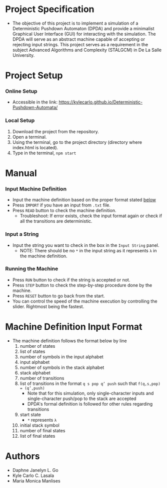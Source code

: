 # Project Specification
- The objective of this project is to implement a simulation of a Deterministic Pushdown Automaton (DPDA) and provide a minimalist Graphical User Interface (GUI) for interacting with the simulation. The DPDA will serve as an abstract machine capable of accepting or rejecting input strings. This project serves as a requirement in the subject Advanced Algorithms and Complexity (STALGCM) in De La Salle University.
# Project Setup
### Online Setup
- Accessible in the link: https://kylecarlo.github.io/Deterministic-Pushdown-Automata/
### Local Setup
1. Download the project from the repository.
2. Open a terminal.
3. Using the terminal, go to the project directory (directory where index.html is located).
4. Type in the terminal, ```npm start```
# Manual
### Input Machine Definition
- Input the machine definition based on the proper format stated <a href="#machine-definition-file-format">below</a>
- Press ```IMPORT``` if you have an input from ```.txt``` file.
- Press ```READ``` button to check the machine definition.
    - Troubleshoot: If error exists, check the input format again or check if all the transitions are deterministic.
### Input a String
- Input the string you want to check in the box in the ```Input String``` panel.
    - NOTE: There should be no ```*``` in the input string as it represents ```λ``` in the machine definition.
### Running the Machine
- Press ```RUN``` button to check if the string is accepted or not.
- Press ```STEP``` button to check the step-by-step procedure done by the machine.
- Press ```RESET``` button to go back from the start.
- You can control the speed of the machine execution by controlling the slider. Rightmost being the fastest.
# Machine Definition Input Format
- The machine definition follows the format below by line
    1. number of states
    2. list of states
    3. number of symbols in the input alphabet
    4. input alphabet
    5. number of symbols in the stack alphabet
    6. stack alphabet
    7. number of transitions
    8. list of transitions in the format ```q s pop q’ push``` such that ```f(q,s,pop) = (q’,push)```
        - Note that for this simulation, only single-character inputs and single-character push/pop to the stack are accepted
        - DPDA's formal definition is followed for other rules regarding transitions
    9. start state
        - ```*``` represents ```λ``` 
    10. initial stack symbol
    11. number of final states
    12. list of final states
# Authors
- Daphne Janelyn L. Go
- Kyle Carlo C. Lasala
- Maria Monica Manlises
